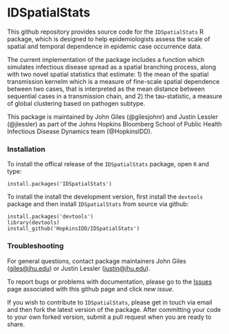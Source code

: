 # IDSpatialStats

This github repository provides source code for the `IDSpatialStats` R package, which is designed to help epidemiologists assess the scale of spatial and temporal dependence in epidemic case occurrence data. 

The current implementation of the package includes a function which simulates infectious disease spread as a spatial branching process, along with two novel spatial statistics that estimate: 1) the mean of the spatial transmission kernelm which is a measure of fine-scale spatial dependence between two cases, that is interpreted as the mean distance between sequential cases in a transmission chain, and 2) the tau-statistic, a measure of global clustering based on pathogen subtype.

This package is maintained by John Giles (@gilesjohnr) and Justin Lessler (@jlessler) as part of the Johns Hopkins Bloomberg School of Public Health Infectious Disease Dynamics team (@HopkinsIDD).

### Installation

To install the offical release of the `IDSpatialStats` package, open `R` and type:
```
install.packages('IDSpatialStats')
```

To install the install the development version, first install the `devtools` package and then install `IDSpatialStats` from source via github:
```
install.packages('devtools')
library(devtools)
install_github('HopkinsIDD/IDSpatialStats')
```

### Troubleshooting

For general questions, contact package maintainers John Giles (giles@jhu.edu) or Justin Lessler (justin@jhu.edu).

To report bugs or problems with documentation, please go to the [Issues](https://github.com/HopkinsIDD/IDSpatialStats/issues) page associated with this github page and click *new issue*.

If you wish to contribute to `IDSpatialStats`, please get in touch via email and then fork the latest version of the package. After committing your code to your own forked version, submit a pull request when you are ready to share.
